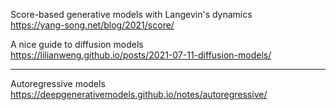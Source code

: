 
Score-based generative models with Langevin's dynamics \
https://yang-song.net/blog/2021/score/

A nice guide to diffusion models \
https://lilianweng.github.io/posts/2021-07-11-diffusion-models/

-------------------------------------------------------------------------------------

Autoregressive models \
https://deepgenerativemodels.github.io/notes/autoregressive/
